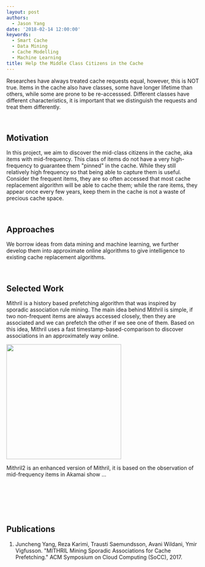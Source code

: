 ```yaml
---
layout: post
authors:
  - Jason Yang
date: '2018-02-14 12:00:00'
keywords:
  - Smart Cache
  - Data Mining
  - Cache Modelling
  - Machine Learning
title: Help the Middle Class Citizens in the Cache
---
```


Researches have always treated cache requests equal, however, this is NOT true.
Items in the cache also have classes, some have longer lifetime than others,
while some are prone to be re-accesssed. Different classes have different
characteristics, it is important that we distinguish the requests and treat them
differently.

 

Motivation
----------

In this project, we aim to discover the mid-class citizens in the cache, aka
items with mid-frequency. This class of items do not have a very high-frequency
to guarantee them "pinned" in the cache. While they still relatively high
frequency so that being able to capture them is useful. Consider the frequent
items, they are so often accessed that most cache replacement algorithm will be
able to cache them; while the rare items, they appear once every few years, keep
them in the cache is not a waste of precious cache space.

 

Approaches
----------

We borrow ideas from data mining and machine learning, we further develop them
into approximate online algorithms to give intelligence to existing cache
replacement algorithms.

 

Selected Work
-------------

Mithril is a history based prefetching algorithm that was inspired by sporadic
association rule mining. The main idea behind Mithril is simple, if two
non-frequent items are always accessed closely, then they are associated and we
can prefetch the other if we see one of them. Based on this idea, Mithril uses a
fast timestamp-based-comparison to discover associations in an approximately way
online.

<img class="ui centered large rounded image" style="width: 300px; height: 300px;" src="../resources/posts/cache/Mithril.png"/>


Mithril2 is an enhanced version of Mithril, it is based on the observation of
mid-frequency items in Akamai show …

 

 

 

Publications
------------

1.  Juncheng Yang, Reza Karimi, Trausti Saemundsson, Avani Wildani, Ymir
    Vigfusson. "MITHRIL Mining Sporadic Associations for Cache Prefetching." ACM
    Symposium on Cloud Computing (SoCC), 2017.
